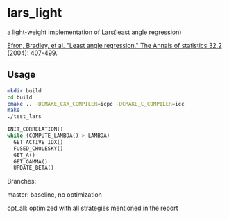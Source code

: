 # lars_light
a light-weight implementation of Lars(least angle regression)

[Efron, Bradley, et al. "Least angle regression." The Annals of statistics 32.2 (2004): 407-499.](http://statweb.stanford.edu/~tibs/ftp/lars.pdf)

Usage
------------
```bash
mkdir build
cd build 
cmake .. -DCMAKE_CXX_COMPILER=icpc -DCMAKE_C_COMPILER=icc
make
./test_lars
```

```python
INIT_CORRELATION()
while (COMPUTE_LAMBDA() > LAMBDA)
  GET_ACTIVE_IDX()
  FUSED_CHOLESKY()
  GET_A()
  GET_GAMMA()
  UPDATE_BETA()
```

Branches:

master: baseline, no optimization

opt_all: optimized with all strategies mentioned in the report
